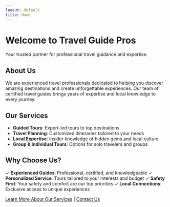 ```yaml
---
layout: default
title: Home
---
```


# Welcome to Travel Guide Pros

Your trusted partner for professional travel guidance and expertise.

## About Us

We are experienced travel professionals dedicated to helping you discover amazing destinations and create unforgettable experiences. Our team of certified travel guides brings years of expertise and local knowledge to every journey.

## Our Services

- **Guided Tours**: Expert-led tours to top destinations
- **Travel Planning**: Customized itineraries tailored to your needs
- **Local Expertise**: Insider knowledge of hidden gems and local culture
- **Group & Individual Tours**: Options for solo travelers and groups

## Why Choose Us?

✓ **Experienced Guides**: Professional, certified, and knowledgeable
✓ **Personalized Service**: Tours tailored to your interests and budget
✓ **Safety First**: Your safety and comfort are our top priorities
✓ **Local Connections**: Exclusive access to unique experiences

[Learn More About Our Services](/services) | [Contact Us](/contact)
